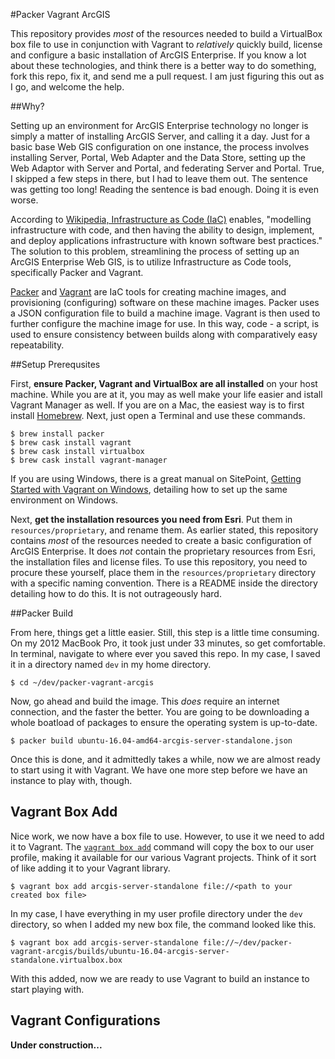 #Packer Vagrant ArcGIS

This repository provides _most_ of the resources needed to build a VirtualBox box file to use in conjunction with Vagrant to _relatively_ quickly build, license and configure a basic installation of ArcGIS Enterprise. If you know a lot about these technologies, and think there is a better way to do something, fork this repo, fix it, and send me a pull request. I am just figuring this out as I go, and welcome the help.

##Why?

Setting up an environment for ArcGIS Enterprise technology no longer is simply a matter of installing ArcGIS Server, and calling it a day. Just for a basic base Web GIS configuration on one instance, the process involves installing Server, Portal, Web Adapter and the Data Store, setting up the Web Adaptor with Server and Portal, and federating Server and Portal. True, I skipped a few steps in there, but I had to leave them out. The sentence was getting too long! Reading the sentence is bad enough. Doing it is even worse.
 
According to [Wikipedia, Infrastructure as Code (IaC)](https://en.wikipedia.org/wiki/Infrastructure_as_Code) enables, "modelling infrastructure with code, and then having the ability to design, implement, and deploy applications infrastructure with known software best practices." The solution to this problem, streamlining the process of setting up an ArcGIS Enterprise Web GIS, is to utilize Infrastructure as Code tools, specifically Packer and Vagrant.
 
[Packer](https://www.packer.io/) and [Vagrant](https://www.vagrantup.com/) are IaC tools for creating machine images, and provisioning (configuring) software on these machine images. Packer uses a JSON configuration file to build a machine image. Vagrant is then used to further configure the machine image for use. In this way, code - a script, is used to ensure consistency between builds along with comparatively easy repeatability.
 
##Setup Prerequsites
 
First, __ensure Packer, Vagrant and VirtualBox are all installed__ on your host machine. While you are at it, you may as well make your life easier and istall Vagrant Manager as well. If you are on a Mac, the easiest way is to first install [Homebrew](https://brew.sh/). Next, just open a Terminal and use these commands.
```
$ brew install packer
$ brew cask install vagrant
$ brew cask install virtualbox
$ brew cask install vagrant-manager
```
If you are using Windows, there is a great manual on SitePoint, [Getting Started with Vagrant on Windows](https://www.sitepoint.com/getting-started-vagrant-windows/), detailing how to set up the same environment on Windows.

Next, __get the installation resources you need from Esri__. Put them in `resources/proprietary`, and rename them. As earlier stated, this repository contains _most_ of the resources needed to create a basic configuration of ArcGIS Enterprise. It does _not_ contain the proprietary resources from Esri, the installation files and license files. To use this repository, you need to procure these yourself, place them in the `resources/proprietary` directory with a specific naming convention. There is a README inside the directory detailing how to do this. It is not outrageously hard.
 
##Packer Build
 
From here, things get a little easier. Still, this step is a little time consuming. On my 2012 MacBook Pro, it took just under 33 minutes, so get comfortable. In terminal, navigate to where ever you saved this repo. In my case, I saved it in a directory named `dev` in my home directory.
```
$ cd ~/dev/packer-vagrant-arcgis
```
Now, go ahead and build the image. This _does_ require an internet connection, and the faster the better. You are going to be downloading a whole boatload of packages to ensure the operating system is up-to-date. 
```
$ packer build ubuntu-16.04-amd64-arcgis-server-standalone.json
```
Once this is done, and it admittedly takes a while, now we are almost ready to start using it with Vagrant. We have one more step before we have an instance to play with, though.  

## Vagrant Box Add

Nice work, we now have a box file to use. However, to use it we need to add it to Vagrant. The [`vagrant box add`](https://www.vagrantup.com/docs/cli/box.html#add) command will copy the box to our user profile, making it available for our various Vagrant projects. Think of it sort of like adding it to your Vagrant library.
```
$ vagrant box add arcgis-server-standalone file://<path to your created box file> 
```
In my case, I have everything in my user profile directory under the `dev` directory, so when I added my new box file, the command looked like this.
```
$ vagrant box add arcgis-server-standalone file://~/dev/packer-vagrant-arcgis/builds/ubuntu-16.04-arcgis-server-standalone.virtualbox.box
```
With this added, now we are ready to use Vagrant to build an instance to start playing with.

## Vagrant Configurations

__Under construction...__